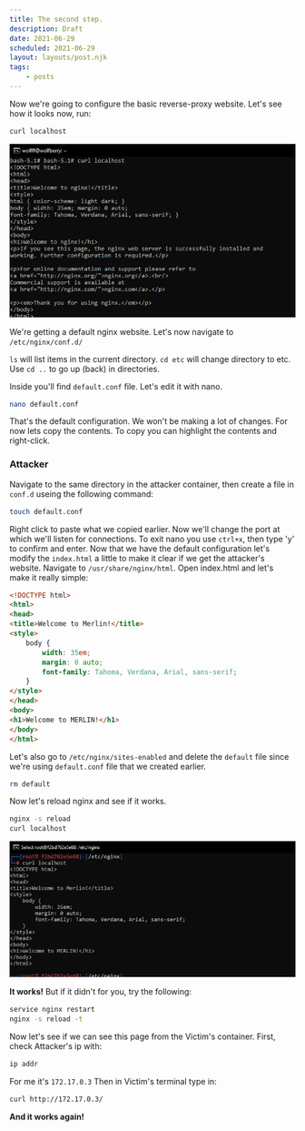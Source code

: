 ```yaml
---
title: The second step.
description: Draft
date: 2021-06-29
scheduled: 2021-06-29
layout: layouts/post.njk
tags:
    - posts
---
```


Now we're going to configure the basic reverse-proxy website.
Let's see how it looks now, run:

``` bash
curl localhost
```
![console prtsc](/img/remote/curl-localhost-proxy.png)

We're getting a default nginx website.
Let's now navigate to `/etc/nginx/conf.d/`

`ls` will list items in the current directory.
`cd etc` will change directory to etc. 
Use `cd ..` to go up (back) in directories.

Inside you'll find `default.conf` file. Let's edit it with nano.

``` bash
nano default.conf
```

That's the default configuration. We won't be making a lot of changes.
For now lets copy the contents. To copy you can highlight the contents and right-click.

### Attacker
Navigate to the same directory in the attacker container, then create a file in `conf.d` useing the following command:

``` bash
touch default.conf
```
Right click to paste what we copied earlier.
Now we'll change the port at which we'll listen for connections.
To exit nano you use `ctrl+x`, then type 'y' to confirm and enter.
Now that we have the default configuration let's modify the `index.html` a little to make it clear if we get the attacker's website.
Navigate to `/usr/share/nginx/html`.
Open index.html and let's make it really simple:

``` html
<!DOCTYPE html>
<html>
<head>
<title>Welcome to Merlin!</title>
<style>
    body {
        width: 35em;
        margin: 0 auto;
        font-family: Tahoma, Verdana, Arial, sans-serif;
    }
</style>
</head>
<body>
<h1>Welcome to MERLIN!</h1>
</body>
</html>
```

Let's also go to `/etc/nginx/sites-enabled` and delete the `default` file since we're using `default.conf` file that we created earlier.

``` bash
rm default
```
Now let's reload nginx and see if it works.

``` bash
nginx -s reload
curl localhost
```

![console prtsc](/img/remote/curl-localhost-attacker.png)

**It works!**
But if it didn't for you, try the following:

``` bash
service nginx restart
nginx -s reload -t
```

Now let's see if we can see this page from the Victim's container.
First, check Attacker's ip with:

``` bash
ip addr
```
For me it's `172.17.0.3`
Then in Victim's terminal type in:

``` bash
curl http://172.17.0.3/
```

**And it works again!**